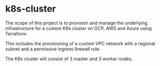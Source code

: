 # k8s-cluster

The scope of this project is to provision and manage the underlying infrastructure for a custom K8s cluster on GCP, AWS and Azure using Terraform.

This includes the provisioning of a custom VPC network with a regional subnet and a permissive ingress firewall rule.

The K8s cluster will consist of 3 master and 3 worker nodes.
